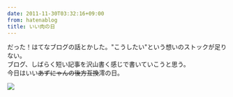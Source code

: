 ```yaml
---
date: 2011-11-30T03:32:16+09:00
from: hatenablog
title: いい肉の日
---
```


<p>だった！はてなブログの話とかした。"こうしたい"という想いのストックが足りない。<br>
ブログ、しばらく短い記事を沢山書く感じで書いていこうと思う。<br>
今日はいい<del>あずにゃんの後方互換</del>澪の日。</p><p><img src="http://dl.dropbox.com/u/5978869/image/20111130_032938.png" class="frame"></p>

